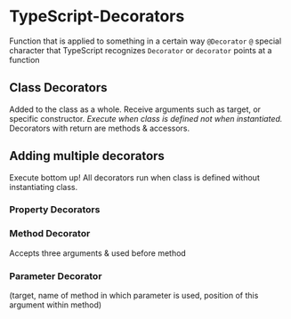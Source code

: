 # TypeScript-Decorators

Function that is applied to something in a certain way
`@Decorator`
`@` special character that TypeScript recognizes
`Decorator` or `decorator` points at a function

## Class Decorators

Added to the class as a whole. Receive arguments such as target, or specific constructor. _Execute when class is defined not when instantiated._
Decorators with return are methods & accessors.

## Adding multiple decorators

Execute bottom up! All decorators run when class is defined without instantiating class.

### Property Decorators

### Method Decorator

Accepts three arguments & used before method

### Parameter Decorator

(target, name of method in which parameter is used, position of this argument within method)
